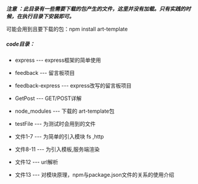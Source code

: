  ***注意 ：此目录有一些需要下载的包产生的文件，这里并没有加载。只有实践的时候，在执行目录下安装即可。***

可能会用到且要下载的包：npm install art-template



  #####  code目录：

- express 	   ---    express框架的简单使用
- feedback   ---    留言板项目
- feedback-express   ---    express改写的留言板项目

- GetPost     ---    GET/POST详解
- node_modules   ---   下载的 art-template包
- testFile      ---   为测试时会用到的文件
- 文件1-7      ---   为简单的引入模块  fs ,http
- 文件8-11    ---   为引入模板,服务端渲染
- 文件12       ---     url解析
- 文件13       ---    对模块原理，npm与package.json文件的关系的使用介绍

 

